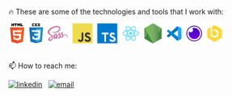 :fire: These are some of the technologies and tools that I work with:  

<div>
  <img 
    height="40" 
    src="./assets/techs_tools.png" 
    alt="Techs"
  />
</div>

<br>

:mailbox: How to reach me:  

[![linkedin](https://img.shields.io/badge/LinkedIn-Marcelo%20Soares%20Peralta-blue)](https://www.linkedin.com/in/marcelo-soares-peralta-b1a7aa95/)
&nbsp;
<a href="mailto:marcelosperalta@gmail.com">![email](https://img.shields.io/badge/e--mail-marcelosperalta%40gmail.com-red)</a>
